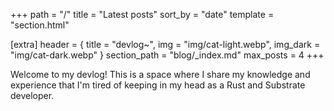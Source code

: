 +++
path = "/"
title = "Latest posts"
sort_by = "date"
template = "section.html"

[extra]
header = { title = "devlog~", img = "img/cat-light.webp", img_dark = "img/cat-dark.webp" }
section_path = "blog/_index.md"
max_posts = 4
+++

Welcome to my devlog! This is a space where I share my knowledge and experience that I'm tired of keeping in my head as a Rust and Substrate developer.
